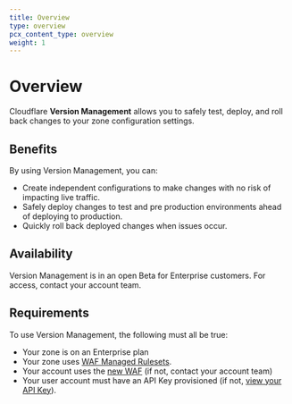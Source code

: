 ```yaml
---
title: Overview
type: overview
pcx_content_type: overview
weight: 1
---
```


# Overview

Cloudflare **Version Management** allows you to safely test, deploy, and roll back changes to your zone configuration settings.

## Benefits

By using Version Management, you can:

- Create independent configurations to make changes with no risk of impacting live traffic.
- Safely deploy changes to test and pre production environments ahead of deploying to production.
- Quickly roll back deployed changes when issues occur.

## Availability

Version Management is in an open Beta for Enterprise customers. For access, contact your account team.

## Requirements

To use Version Management, the following must all be true:

- Your zone is on an Enterprise plan
- Your zone uses [WAF Managed Rulesets](https://support.cloudflare.com/hc/articles/5995821690637).
- Your account uses the [new WAF](https://blog.cloudflare.com/new-cloudflare-waf/) (if not, contact your account team)
- Your user account must have an API Key provisioned (if not, [view your API Key](/fundamentals/api/get-started/keys/#view-your-api-key)).